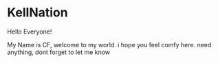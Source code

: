 # KellNation

Hello Everyone!

My Name is CF, welcome to my world. i hope you feel comfy here.
need anything, dont forget to let me know

